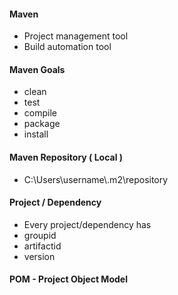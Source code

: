 #### Maven
*  Project management tool
*  Build automation tool

#### Maven Goals
* clean
* test
* compile
* package
* install

#### Maven Repository ( Local )
*  C:\Users\username\\.m2\repository

#### Project / Dependency 
* Every project/dependency has 
 * groupid
 * artifactid
 * version
 
 #### POM - Project Object Model
 
 ####
 
